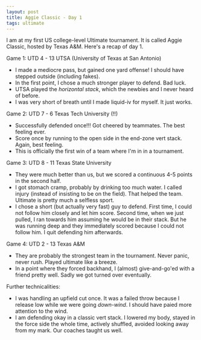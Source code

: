 ```yaml
---
layout: post
title: Aggie Classic - Day 1
tags: ultimate
---
```


I am at my first US college-level Ultimate tournament. It is called Aggie Classic, hosted by Texas A&M. Here's a recap of day 1.

Game 1: UTD 4 - 13 UTSA (University of Texas at San Antonio)
- I made a mediocre pass, but gained one yard offense! I should have stepped outside (including fakes).
- In the first point, I chose a much stronger player to defend. Bad luck.
- UTSA played the *horizontal stack*, which the newbies and I never heard of before.
- I was very short of breath until I made liquid-iv for myself. It just works.

Game 2: UTD 7 - 6 Texas Tech University (!!)
- Successfully defended once!!! Got cheered by teammates. The best feeling ever.
- Score once by running to the open side in the end-zone vert stack. Again, best feeling.
- This is officially the first win of a team where I'm in in a tournament.

Game 3: UTD 8 - 11 Texas State University
- They were much better than us, but we scored a continuous 4-5 points in the second half.
- I got stomach cramp, probably by drinking too much water. I called injury (instead of insisting to be on the field). That helped the team. Ultimate is pretty much a selfless sport.
- I chose a short (but actually very fast) guy to defend. First time, I could not follow him closely and let him score. Second time, when we just pulled, I ran towards him assuming he would be in their stack. But he was running deep and they immediately scored because I could not follow him. I quit defending him afterwards.

Game 4: UTD 2 - 13 Texas A&M
- They are probably the strongest team in the tournament. Never panic, never rush. Played ultimate like a breeze.
- In a point where they forced backhand, I (almost) give-and-go'ed with a friend pretty well. Sadly we got turned over eventually.

Further technicalities:
- I was handling an upfield cut once. It was a failed throw because I release low while we were going *down-wind*. I should have paied more attention to the wind.
- I am defending okay in a classic vert stack. I lowered my body, stayed in the force side the whole time, actively shuffled, avoided looking away from my mark. Our coaches taught us well.